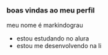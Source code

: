 ### boas vindas ao meu perfil

meu nome é markindograu

- estou estudando no alura
- estou me desenvolvendo na li
